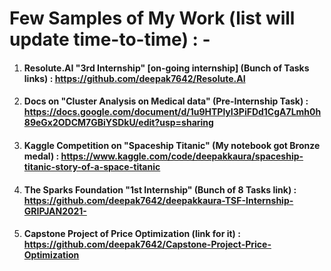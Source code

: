 # **Few Samples of My Work (list will update time-to-time) : -**


1) #### **Resolute.AI  "3rd Internship" [on-going internship] (Bunch of Tasks links) : https://github.com/deepak7642/Resolute.AI**


2) #### **Docs on "Cluster Analysis on Medical data" (Pre-Internship Task) : https://docs.google.com/document/d/1u9HTPlyI3PiFDd1CgA7Lmh0h89eGx2ODCM7GBiYSDkU/edit?usp=sharing**


3) #### **Kaggle Competition on "Spaceship Titanic" (My notebook got Bronze medal) : https://www.kaggle.com/code/deepakkaura/spaceship-titanic-story-of-a-space-titanic**


4) #### **The Sparks Foundation "1st Internship" (Bunch of 8 Tasks link) : https://github.com/deepak7642/deepakkaura-TSF-Internship-GRIPJAN2021-**


5) #### **Capstone Project of Price Optimization (link for it) : https://github.com/deepak7642/Capstone-Project-Price-Optimization**
